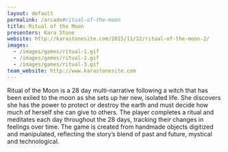 ```yaml
---
layout: default
permalink: /arcade#ritual-of-the-moon
title: Ritual of the Moon
presenters: Kara Stone
website: http://karastonesite.com/2015/11/12/ritual-of-the-moon-2/
images:
  - /images/games/ritual-1.gif
  - /images/games/ritual-2.gif
  - /images/games/ritual-3.gif
team_website: http://www.karastonesite.com
---
```

Ritual of the Moon is a 28 day multi-narrative following a witch that has been exiled to the moon as she sets up her new, isolated life. She discovers she has the power to protect or destroy the earth and must decide how much of herself she can give to others.  The player completes a ritual and meditates each day throughout the 28 days, tracking their changes in feelings over time. The game is created from handmade objects digitized and manipulated, reflecting the story’s blend of past and future, mystical and technological.
